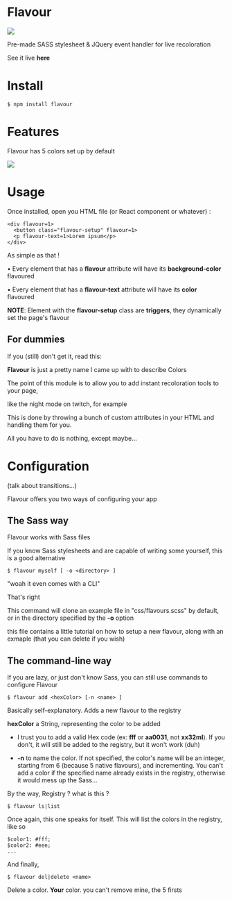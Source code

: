 # Flavour

![](http://gph.is/12hcy9o)

Pre-made SASS stylesheet & JQuery event handler for live recoloration

See it live **here**

# Install
```
$ npm install flavour
```

# Features
Flavour has 5 colors set up by default

![](http://image.noelshack.com/fichiers/2016/20/1463918531-flavs.png)

# Usage
Once installed, open you HTML file (or React component or whatever) :
```
<div flavour=1>
  <button class="flavour-setup" flavour=1>
  <p flavour-text=1>Lorem ipsum</p>
</div>
```
As simple as that !

• Every element that has a **flavour** attribute will have its **background-color** flavoured

• Every element that has a **flavour-text** attribute will have its **color** flavoured

**NOTE**: Element with the **flavour-setup** class are **triggers**, they dynamically set the page's flavour

## For dummies
If you (still) don't get it, read this:

**Flavour** is just a pretty name I came up with to describe Colors

The point of this module is to allow you to add instant recoloration tools to your page,

like the night mode on twitch, for example


This is done by throwing a bunch of custom attributes in your HTML and handling them for you.

All you have to do is nothing, except maybe...


# Configuration
(talk about transitions...)

Flavour offers you two ways of configuring your app

## The Sass way
Flavour works with Sass files


If you know Sass stylesheets and are capable of writing some yourself, this is a good alternative
```
$ flavour myself [ -o <directory> ]
```
"woah it even comes with a CLI"

That's right


This command will clone an example file in "css/flavours.scss" by default, or in the directory specified by the **-o** option

this file contains a little tutorial on how to setup a new flavour, along with an exmaple (that you can delete if you wish)


## The command-line way
If you are lazy, or just don't know Sass, you can still use commands to configure Flavour
```
$ flavour add <hexColor> [-n <name> ]
```
Basically self-explanatory. Adds a new flavour to the registry

**hexColor** a String, representing the color to be added

  - I trust you to add a valid Hex code (ex: **fff** or **aa0031**, not **xx32ml**). If you don't, it will still be added to the registry, but it won't work (duh)
  
  - **-n** to name the color. If not specified, the color's name will be an integer, starting from 6 (because 5 native flavours), and incrementing. You can't add a color if the specified name already exists in the registry, otherwise it would mess up the Sass...
  

By the way, Registry ? what is this ?
```
$ flavour ls|list
```
Once again, this one speaks for itself. This will list the colors in the registry, like so
```
$color1: #fff;
$color2: #eee;
...
```

And finally,
```
$ flavour del|delete <name>
```
Delete a color. **Your** color. you can't remove mine, the 5 firsts

